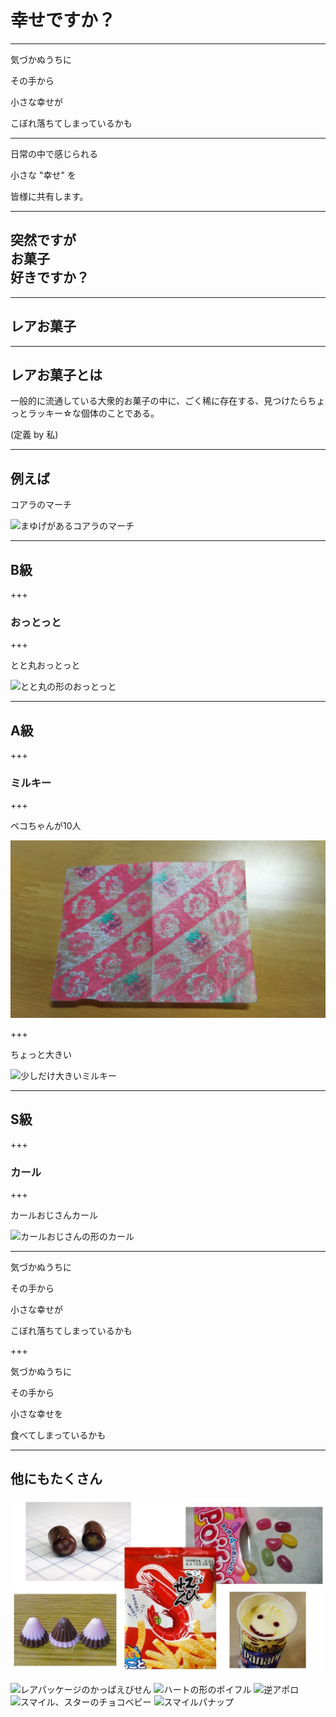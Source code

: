 # 幸せですか？

---

気づかぬうちに

その手から

小さな幸せが

こぼれ落ちてしまっているかも

---

日常の中で感じられる

小さな "幸せ" を

皆様に共有します。

---

## 突然ですが<br>お菓子<br>好きですか？

---

## レアお菓子

---

## レアお菓子とは

一般的に流通している大衆的お菓子の中に、ごく稀に存在する、見つけたらちょっとラッキー☆な個体のことである。

(定義 by 私)

---

## 例えば

コアラのマーチ

![まゆげがあるコアラのマーチ](https://image.entabe.jp/upload/images/MAINMAIN.jpg)

---

## B級

+++

### おっとっと

+++

とと丸おっとっと

![とと丸の形のおっとっと](http://xn--p8j3d6d9355a.com/wp-content/uploads/2015/06/%E3%81%A8%E3%81%A8%E4%B8%B8%E3%81%8A%E3%81%A3%E3%81%A8%E3%81%A3%E3%81%A8-300x225.jpeg)

---

## A級

+++

### ミルキー

+++

ペコちゃんが10人

![ペコちゃんが10人いるミルキーの包み紙](DSC_0544.JPG)

+++

ちょっと大きい

![少しだけ大きいミルキー](http://blogimg.goo.ne.jp/user_image/47/0f/44aa1e3686f8a261e34088910b315bc1.jpg)

---

## S級

+++

### カール

+++

カールおじさんカール

![カールおじさんの形のカール](http://xn--n8ja8pb.jp/data/upfile/2493-3.jpg)

---

気づかぬうちに

その手から

小さな幸せが

こぼれ落ちてしまっているかも

+++

気づかぬうちに

その手から

小さな幸せを

食べてしまっているかも

---

## 他にもたくさん

![他のバリエーション](others.jpg)

![レアパッケージのかっぱえびせん](http://livedoor.blogimg.jp/nakaikeiji/imgs/3/9/392b74c9.jpg)
![ハートの形のポイフル](https://blog-001.west.edge.storage-yahoo.jp/res/blog-e6-84/nyanpeiallenn/folder/972300/99/22887499/img_1?1300101026)
![逆アポロ](http://img-cdn.jg.jugem.jp/6d1/39153/20080801_541371.jpg)
![スマイル、スターのチョコベビー](https://pbs.twimg.com/media/BRTp4RACYAA6JYY.jpg)
![スマイルパナップ](http://pds.exblog.jp/pds/1/200903/07/30/a0111430_2678.jpg)
